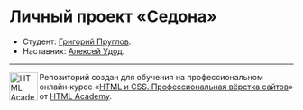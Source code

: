 # Личный проект «Седона»

* Студент: [Григорий Пруглов](https://up.htmlacademy.ru/htmlcss/31/user/642965).
* Наставник: [Алексей Удод](https://htmlacademy.ru/profile/id523387).

---

<a href="https://htmlacademy.ru/intensive/htmlcss"><img align="left" width="50" height="50" alt="HTML Academy" src="https://up.htmlacademy.ru/static/img/intensive/htmlcss/logo-for-github-2.png"></a>

Репозиторий создан для обучения на профессиональном онлайн‑курсе «[HTML и CSS. Профессиональная вёрстка сайтов](https://htmlacademy.ru/intensive/htmlcss)» от [HTML Academy](https://htmlacademy.ru).
